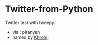 # Twitter-from-Python
Twitter test with tweepy.

* via : piranyan
* named by [Khrom](https://github.com/Khromium).